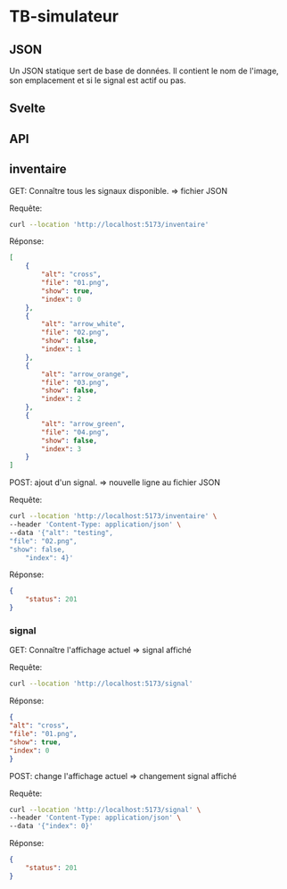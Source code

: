 # TB-simulateur

## JSON

Un JSON statique sert de base de données. Il contient le nom de l'image, son emplacement et si le signal est actif ou pas.

## Svelte

## API

## inventaire

GET: Connaître tous les signaux disponible. => fichier JSON

Requête:

```sh
curl --location 'http://localhost:5173/inventaire'
```

Réponse:

```json
[
    {
        "alt": "cross",
        "file": "01.png",
        "show": true,
        "index": 0
    },
    {
        "alt": "arrow_white",
        "file": "02.png",
        "show": false,
        "index": 1
    },
    {
        "alt": "arrow_orange",
        "file": "03.png",
        "show": false,
        "index": 2
    },
    {
        "alt": "arrow_green",
        "file": "04.png",
        "show": false,
        "index": 3
    }
]

```



POST: ajout d'un signal. => nouvelle ligne au fichier JSON

Requête:

```sh
curl --location 'http://localhost:5173/inventaire' \
--header 'Content-Type: application/json' \
--data '{"alt": "testing",
"file": "02.png",
"show": false,
    "index": 4}'
```


Réponse:

```json
{
    "status": 201
}
```


### signal

GET: Connaître l'affichage actuel => signal affiché

Requête:

```sh
curl --location 'http://localhost:5173/signal'
```

Réponse:

```json
{
"alt": "cross",
"file": "01.png",
"show": true,
"index": 0
}
```

    
POST: change l'affichage actuel => changement signal affiché

Requête:
    
```sh
curl --location 'http://localhost:5173/signal' \
--header 'Content-Type: application/json' \
--data '{"index": 0}'
```

Réponse:

```json
{
    "status": 201
}
```